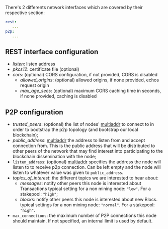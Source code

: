 
There's 2 differents network interfaces which are covered by their respective section:

```yaml
rest:
   ...
p2p:
   ...
```

## REST interface configuration

- *listen*: listen address
- *pkcs12*: certificate file (optional)
- *cors*: (optional) CORS configuration, if not provided, CORS is disabled
  - *allowed_origins*: (optional) allowed origins, if none provided, echos request origin
  - *max_age_secs*: (optional) maximum CORS caching time in seconds, if none provided, caching is disabled

## P2P configuration

- *trusted_peers*: (optional) the list of nodes' [multiaddr][multiaddr] to connect to in order to
    bootstrap the p2p topology (and bootstrap our local blockchain);
- *public_address*: [multiaddr][multiaddr] the address to listen from and accept connection
    from. This is the public address that will be distributed to other peers
    of the network that may find interest into participating to the blockchain
    dissemination with the node;
- `listen_address`: (optional) [multiaddr][multiaddr] specifies the address the node
    will listen to to receive p2p connection. Can be left empty and the node will listen
    to whatever value was given to `public_address`.
- *topics_of_interest*: the different topics we are interested to hear about:
    - *messages*: notify other peers this node is interested about Transactions
    typical setting for a non mining node: `"low"`. For a stakepool: `"high"`;
    - *blocks*: notify other peers this node is interested about new Blocs.
    typical settings for a non mining node: `"normal"`. For a stakepool: `"high"`.
- `max_connections`: the maximum number of P2P connections this node should
    maintain. If not specified, an internal limit is used by default.

[multiaddr]: https://github.com/multiformats/multiaddr